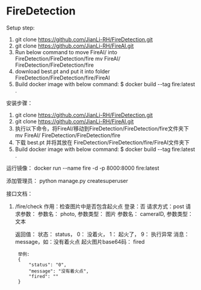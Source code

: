 # FireDetection

Setup step:
1. git clone https://github.com/JianLi-RH/FireDetection.git
2. git clone https://github.com/JianLi-RH/FireAI.git
3. Run below command to move FireAI/ into FireDetection/FireDetection/fire
    mv FireAI/ FireDetection/FireDetection/fire
4. download best.pt and put it into folder FireDetection/FireDetection/fire/FireAI
5. Build docker image with below command:
    $ docker build --tag fire:latest .


安装步骤：
1. git clone https://github.com/JianLi-RH/FireDetection.git
2. git clone https://github.com/JianLi-RH/FireAI.git
3. 执行以下命令，将FireAI/移动到FireDetection/FireDetection/fire文件夹下
    mv FireAI/ FireDetection/FireDetection/fire
4. 下载 best.pt 并将其放在 FireDetection/FireDetection/fire/FireAI文件夹下
5. Build docker image with below command:
    $ docker build --tag fire:latest .

运行镜像：
docker run --name fire -d -p 8000:8000 fire:latest

添加管理员：
python manage.py createsuperuser

接口文档：

1. /fire/check
    作用：检查图片中是否包含起火点
    登录：否
    请求方式：post
    请求参数：
        参数名： photo, 参数类型： 图片
        参数名： cameraID, 参数类型： 文本
    
    返回值：
        状态： status， 0： 没着火， 1： 起火了， 9： 执行异常
        消息： message，如：没有着火点
        起火图片base64码： fired

        举例:
        {
            "status": "0",
            "message": "没有着火点",
            "fired": ""
        }